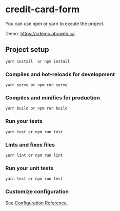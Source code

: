 # credit-card-form

You can use npm or yarn to excute the project.

Demo: https://cdemo.abcweb.ca

## Project setup
```
yarn install  or npm install
```

### Compiles and hot-reloads for development
```
yarn serve or npm run serve
```

### Compiles and minifies for production
```
yarn build or npm run build
```

### Run your tests
```
yarn test or npm run test
```

### Lints and fixes files
```
yarn lint or npm run lint
```

### Run your unit tests
```
yarn test or npm run test
```

### Customize configuration
See [Configuration Reference](https://cli.vuejs.org/config/).
